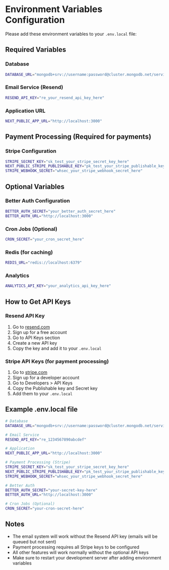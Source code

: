 # Environment Variables Configuration

Please add these environment variables to your `.env.local` file:

## Required Variables

### Database
```bash
DATABASE_URL="mongodb+srv://username:password@cluster.mongodb.net/servicesync?retryWrites=true&w=majority"
```

### Email Service (Resend)
```bash
RESEND_API_KEY="re_your_resend_api_key_here"
```

### Application URL
```bash
NEXT_PUBLIC_APP_URL="http://localhost:3000"
```

## Payment Processing (Required for payments)

### Stripe Configuration
```bash
STRIPE_SECRET_KEY="sk_test_your_stripe_secret_key_here"
NEXT_PUBLIC_STRIPE_PUBLISHABLE_KEY="pk_test_your_stripe_publishable_key_here"
STRIPE_WEBHOOK_SECRET="whsec_your_stripe_webhook_secret_here"
```

## Optional Variables

### Better Auth Configuration
```bash
BETTER_AUTH_SECRET="your_better_auth_secret_here"
BETTER_AUTH_URL="http://localhost:3000"
```

### Cron Jobs (Optional)
```bash
CRON_SECRET="your_cron_secret_here"
```

### Redis (for caching)
```bash
REDIS_URL="redis://localhost:6379"
```

### Analytics
```bash
ANALYTICS_API_KEY="your_analytics_api_key_here"
```

## How to Get API Keys

### Resend API Key
1. Go to [resend.com](https://resend.com)
2. Sign up for a free account
3. Go to API Keys section
4. Create a new API key
5. Copy the key and add it to your `.env.local`

### Stripe API Keys (for payment processing)
1. Go to [stripe.com](https://stripe.com)
2. Sign up for a developer account
3. Go to Developers > API Keys
4. Copy the Publishable key and Secret key
5. Add them to your `.env.local`

## Example .env.local file

```bash
# Database
DATABASE_URL="mongodb+srv://username:password@cluster.mongodb.net/servicesync?retryWrites=true&w=majority"

# Email Service
RESEND_API_KEY="re_1234567890abcdef"

# Application
NEXT_PUBLIC_APP_URL="http://localhost:3000"

# Payment Processing (Stripe)
STRIPE_SECRET_KEY="sk_test_your_stripe_secret_key_here"
NEXT_PUBLIC_STRIPE_PUBLISHABLE_KEY="pk_test_your_stripe_publishable_key_here"
STRIPE_WEBHOOK_SECRET="whsec_your_stripe_webhook_secret_here"

# Better Auth
BETTER_AUTH_SECRET="your-secret-key-here"
BETTER_AUTH_URL="http://localhost:3000"

# Cron Jobs (Optional)
CRON_SECRET="your-cron-secret-here"
```

## Notes

- The email system will work without the Resend API key (emails will be queued but not sent)
- Payment processing requires all Stripe keys to be configured
- All other features will work normally without the optional API keys
- Make sure to restart your development server after adding environment variables
